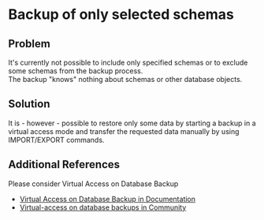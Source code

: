 # Backup of only selected schemas 
## Problem

It's currently not possible to include only specified schemas or to exclude some schemas from the backup process.  
The backup "knows" nothing about schemas or other database objects.

## Solution

It is - however - possible to restore only some data by starting a backup in a virtual access mode and transfer the requested data manually by using IMPORT/EXPORT commands. 

## Additional References

Please consider Virtual Access on Database Backup

* [Virtual Access on Database Backup in Documentation](https://docs.exasol.com/administration/on-premise/backup_restore/virtual_access_on_backup.htm)
* [Virtual-access on database backups in Community](https://exasol.my.site.com/s/article/Virtual-access-on-database-backups)
